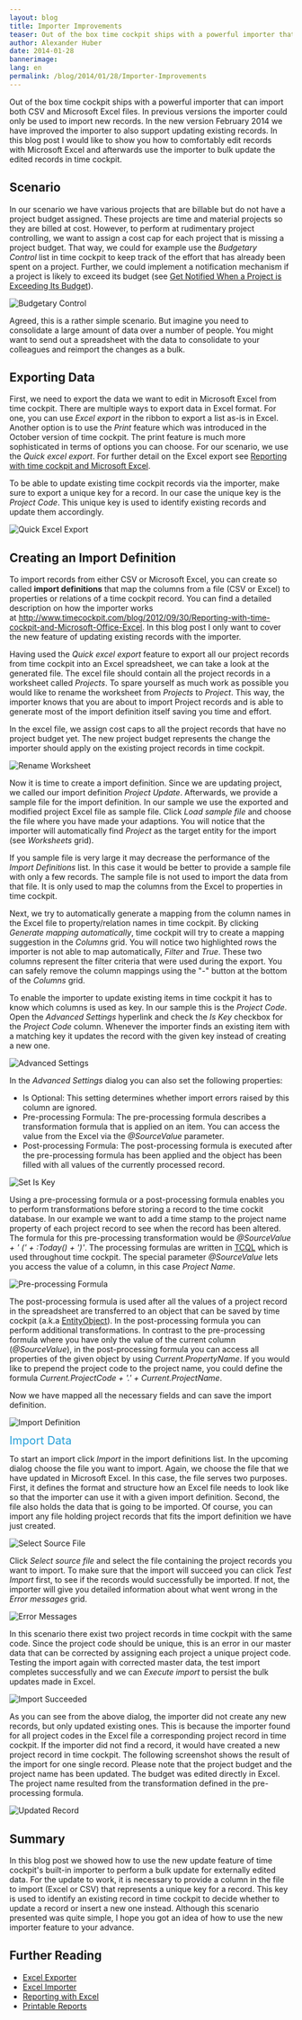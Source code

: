 ```yaml
---
layout: blog
title: Importer Improvements
teaser: Out of the box time cockpit ships with a powerful importer that can import both CSV and Microsoft Excel files. In previous versions the importer could only be used to import new records. In the new version February 2014 we have improved the importer to also support updating existing records.
author: Alexander Huber
date: 2014-01-28
bannerimage: 
lang: en
permalink: /blog/2014/01/28/Importer-Improvements
---
```


<p xmlns="http://www.w3.org/1999/xhtml">Out of the box time cockpit ships with a powerful importer that can import both CSV and Microsoft Excel files. In previous versions the importer could only be used to import new records. In the new version February 2014 we have improved the importer to also support updating existing records. In this blog post I would like to show you how to comfortably edit records with Microsoft Excel and afterwards use the importer to bulk update the edited records in time cockpit.</p><h2 xmlns="http://www.w3.org/1999/xhtml">Scenario</h2><p xmlns="http://www.w3.org/1999/xhtml">In our scenario we have various projects that are billable but do not have a project budget assigned. These projects are time and material projects so they are billed at cost. However, to perform at rudimentary project controlling, we want to assign a cost cap for each project that is missing a project budget. That way, we could for example use the <em>Budgetary Control</em> list in time cockpit to keep track of the effort that has already been spent on a project. Further, we could implement a notification mechanism if a project is likely to exceed its budget (see <a href="~/blog/2012/11/23/Get-Notified-When-a-Project-is-Exceeding-Its-Budget" target="_blank" title="How to get an email notification in time cockpit when a projects exceeds its budget">Get Notified When a Project is Exceeding Its Budget</a>).</p><p xmlns="http://www.w3.org/1999/xhtml">
  <img title="Budgetary Control" src="{{site.baseurl}}/content/images/blog/2014/01/BudgetControl.png" alt="Budgetary Control" />
</p><p xmlns="http://www.w3.org/1999/xhtml">Agreed, this is a rather simple scenario. But imagine you need to consolidate a large amount of data over a number of people. You might want to send out a spreadsheet with the data to consolidate to your colleagues and reimport the changes as a bulk.</p><h2 xmlns="http://www.w3.org/1999/xhtml">Exporting Data</h2><p xmlns="http://www.w3.org/1999/xhtml">First, we need to export the data we want to edit in Microsoft Excel from time cockpit. There are multiple ways to export data in Excel format. For one, you can use <em>Excel export</em> in the ribbon to export a list as-is in Excel. Another option is to use the <em>Print</em> feature which was introduced in the October version of time cockpit. The print feature is much more sophisticated in terms of options you can choose. For our scenario, we use the <em>Quick excel export</em>. For further detail on the Excel export see <a href="~/blog/2012/09/30/Reporting-with-time-cockpit-and-Microsoft-Office-Excel" target="_blank" title="Reporting with time cockpit and Microsoft Excel">Reporting with time cockpit and Microsoft Excel</a>. </p><p class="showcase" xmlns="http://www.w3.org/1999/xhtml">To be able to update existing time cockpit records via the importer, make sure to export a unique key for a record. In our case the unique key is the <em>Project Code</em>. This unique key is used to identify existing records and update them accordingly.</p><p xmlns="http://www.w3.org/1999/xhtml">
  <img title="Quick Excel Export" src="{{site.baseurl}}/content/images/blog/2014/01/Quick excel export.png" alt="Quick Excel Export" />
</p><h2 xmlns="http://www.w3.org/1999/xhtml">Creating an Import Definition</h2><p xmlns="http://www.w3.org/1999/xhtml">To import records from either CSV or Microsoft Excel, you can create so called <strong>import definitions</strong> that map the columns from a file (CSV or Excel) to properties or relations of a time cockpit record. You can find a detailed description on how the importer works at <a href="~/blog/2012/09/30/Reporting-with-time-cockpit-and-Microsoft-Office-Excel">http://www.timecockpit.com/blog/2012/09/30/Reporting-with-time-cockpit-and-Microsoft-Office-Excel</a>. In this blog post I only want to cover the new feature of updating existing records with the importer.</p><p xmlns="http://www.w3.org/1999/xhtml">Having used the <em>Quick excel export</em> feature to export all our project records from time cockpit into an Excel spreadsheet, we can take a look at the generated file. The excel file should contain all the project records in a worksheet called <em>Projects</em>. To spare yourself as much work as possible you would like to rename the worksheet from <em>Projects</em> to <em>Project</em>. This way, the importer knows that you are about to import Project records and is able to generate most of the import definition itself saving you time and effort.</p><p xmlns="http://www.w3.org/1999/xhtml">In the excel file, we assign cost caps to all the project records that have no project budget yet. The new project budget represents the change the importer should apply on the existing project records in time cockpit.</p><p xmlns="http://www.w3.org/1999/xhtml">
  <img title="Rename Worksheet" src="{{site.baseurl}}/content/images/blog/2014/01/Rename Worksheet.png" alt="Rename Worksheet" />
</p><p xmlns="http://www.w3.org/1999/xhtml">Now it is time to create a import definition. Since we are updating project, we called our import definition <em>Project Update</em>. Afterwards, we provide a sample file for the import definition. In our sample we use the exported and modified project Excel file as sample file. Click <em>Load sample file</em> and choose the file where you have made your adaptions. You will notice that the importer will automatically find <em>Project</em> as the target entity for the import (see <em>Worksheets</em> grid). </p><p class="showcase" xmlns="http://www.w3.org/1999/xhtml">If you sample file is very large it may decrease the performance of the <em>Import Definitions</em> list. In this case it would be better to provide a sample file with only a few records. The sample file is not used to import the data from that file. It is only used to map the columns from the Excel to properties in time cockpit.</p><p xmlns="http://www.w3.org/1999/xhtml">Next, we try to automatically generate a mapping from the column names in the Excel file to property/relation names in time cockpit. By clicking <em>Generate mapping automatically</em>, time cockpit will try to create a mapping suggestion in the <em>Columns</em> grid. You will notice two highlighted rows the importer is not able to map automatically, <em>Filter</em> and <em>True</em>. These two columns represent the filter criteria that were used during the export. You can safely remove the column mappings using the "-" button at the bottom of the <em>Columns</em> grid.</p><p xmlns="http://www.w3.org/1999/xhtml">To enable the importer to update existing items in time cockpit it has to know which columns is used as key. In our sample this is the <em>Project Code</em>. Open the <em>Advanced Settings</em> hyperlink and check the <em>Is Key</em> checkbox for the <em>Project Code</em> column. Whenever the importer finds an existing item with a matching key it updates the record with the given key instead of creating a new one.</p><p xmlns="http://www.w3.org/1999/xhtml">
  <img title="Advanced Settings" src="{{site.baseurl}}/content/images/blog/2014/01/Advanced Settings.png" alt="Advanced Settings" />
</p><p xmlns="http://www.w3.org/1999/xhtml">In the <em>Advanced Settings</em> dialog you can also set the following properties:</p><ul xmlns="http://www.w3.org/1999/xhtml">
  <li>Is Optional: This setting determines whether import errors raised by this column are ignored.</li>
  <li>Pre-processing Formula: The pre-processing formula describes a transformation formula that is applied on an item. You can access the value from the Excel via the <em>@SourceValue</em> parameter.</li>
  <li>Post-processing Formula: The post-processing formula is executed after the pre-processing formula has been applied and the object has been filled with all values of the currently processed record.</li>
</ul><p xmlns="http://www.w3.org/1999/xhtml">
  <img title="Set Is Key" src="{{site.baseurl}}/content/images/blog/2014/01/SetIsKey.png" alt="Set Is Key" />
</p><p xmlns="http://www.w3.org/1999/xhtml">Using a pre-processing formula or a post-processing formula enables you to perform transformations before storing a record to the time cockit database. In our example we want to add a time stamp to the project name property of each project record to see when the record has been altered. The formula for this pre-processing transformation would be <em>@SourceValue + ' (' + :Today() + ')'</em>. The processing formulas are written in <a href="http://help.timecockpit.com/?topic=html/28e3e0bd-6bd7-4435-930b-69671817bf95.htm" target="_blank">TCQL</a> which is used throughout time cockpit. The special parameter <em>@SourceValue</em> lets you access the value of a column, in this case <em>Project Name</em>. </p><p xmlns="http://www.w3.org/1999/xhtml">
  <img title="Pre-processing Formula" src="{{site.baseurl}}/content/images/blog/2014/01/Pre-processing.png" alt="Pre-processing Formula" />
</p><p xmlns="http://www.w3.org/1999/xhtml">The post-processing formula is used after all the values of a project record in the spreadsheet are transferred to an object that can be saved by time cockpit (a.k.a <a href="http://help.timecockpit.com/?topic=html/dfbc3e13-f897-51fd-b343-445a00f695b8.htm" target="_blank">EntityObject</a>). In the post-processing formula you can perform additional transformations. In contrast to the pre-processing formula where you have only the value of the current column (<em>@SourceValue</em>), in the post-processing formula you can access all properties of the given object by using <em>Current.PropertyName</em>. If you would like to prepend the project code to the project name, you could define the formula <em>Current.ProjectCode + '.' + Current.ProjectName</em>. </p><p xmlns="http://www.w3.org/1999/xhtml">Now we have mapped all the necessary fields and can save the import definition. </p><p xmlns="http://www.w3.org/1999/xhtml">
  <img title="Import Definition" src="{{site.baseurl}}/content/images/blog/2014/01/Project Update Def.png" alt="Import Definition" />
</p><p xmlns="http://www.w3.org/1999/xhtml">
  <span style="color: rgb(37, 160, 218); font-size: 20px; line-height: 20px;">Import Data</span>
  <br />
</p><p xmlns="http://www.w3.org/1999/xhtml">To start an import click <em>Import</em> in the import definitions list. In the upcoming dialog choose the file you want to import. Again, we choose the file that we have updated in Microsoft Excel. In this case, the file serves two purposes. First, it defines the format and structure how an Excel file needs to look like so that the importer can use it with a given import definition. Second, the file also holds the data that is going to be imported. Of course, you can import any file holding project records that fits the import definition we have just created. </p><p xmlns="http://www.w3.org/1999/xhtml">
  <img title="Select Source File" src="{{site.baseurl}}/content/images/blog/2014/01/Start Import.png" alt="Select Source File" />
</p><p xmlns="http://www.w3.org/1999/xhtml">Click <em>Select source file</em> and select the file containing the project records you want to import. To make sure that the import will succeed you can click <em>Test Import</em> first, to see if the records would successfully be imported. If not, the importer will give you detailed information about what went wrong in the <em>Error messages</em> grid.</p><p xmlns="http://www.w3.org/1999/xhtml">
  <img title="Error Messages" src="{{site.baseurl}}/content/images/blog/2014/01/Errors.png" alt="Error Messages" />
</p><p xmlns="http://www.w3.org/1999/xhtml">In this scenario there exist two project records in time cockpit with the same code. Since the project code should be unique, this is an error in our master data that can be corrected by assigning each project a unique project code. Testing the import again with corrected master data, the test import completes successfully and we can <em>Execute import</em> to persist the bulk updates made in Excel.</p><p xmlns="http://www.w3.org/1999/xhtml">
  <img title="Import Succeeded" src="{{site.baseurl}}/content/images/blog/2014/01/Import Succeeded.png" alt="Import Succeeded" />
</p><p xmlns="http://www.w3.org/1999/xhtml">As you can see from the above dialog, the importer did not create any new records, but only updated existing ones. This is because the importer found for all project codes in the Excel file a corresponding project record in time cockpit. If the importer did not find a record, it would have created a new project record in time cockpit. The following screenshot shows the result of the import for one single record. Please note that the project budget and the project name has been updated. The budget was edited directly in Excel. The project name resulted from the transformation defined in the pre-processing formula.</p><p xmlns="http://www.w3.org/1999/xhtml">
  <img title="Updated Record" src="{{site.baseurl}}/content/images/blog/2014/01/Updated Record.png" alt="Updated Record" />
</p><h2 xmlns="http://www.w3.org/1999/xhtml">Summary</h2><p xmlns="http://www.w3.org/1999/xhtml">In this blog post we showed how to use the new update feature of time cockpit's built-in importer to perform a bulk update for externally edited data. For the update to work, it is necessary to provide a column in the file to import (Excel or CSV) that represents a unique key for a record. This key is used to <span lang="EN-US">identify</span> an existing record in time cockpit to decide whether to update a record or insert a new one instead. Although this scenario presented was quite simple, I hope you got an idea of how to use the new importer feature to your advance.</p><h2 xmlns="http://www.w3.org/1999/xhtml">Further Reading</h2><ul xmlns="http://www.w3.org/1999/xhtml">
  <li>
    <a href="http://help.timecockpit.com/?topic=html/77e1bfc5-2e00-4348-9208-cba65638f3b5.htm" target="_blank" title="Export data from time cockpit in Excel">Excel Exporter</a>
    <br />
  </li>
  <li>
    <a href="http://help.timecockpit.com/?topic=html/ee560e49-e503-4d80-9167-2e6533f50dbe.htm" target="_blank" title="Import data from Excel to time cockpit">Excel Importer</a>
    <br />
  </li>
  <li>
    <a href="~/blog/2012/09/30/Reporting-with-time-cockpit-and-Microsoft-Office-Excel" title="Reporting with time cockpit and Microsoft Office Excel">Reporting with Excel</a>
    <br />
  </li>
  <li>
    <a href="~/blog/2013/11/27/Reporting-Preview-Improvements" title="Get printable reports in time cockpit">Printable Reports</a>
    <br />
  </li>
</ul>